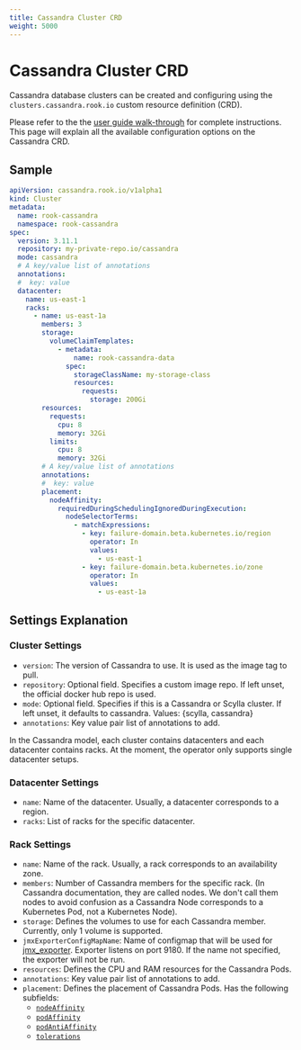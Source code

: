 ```yaml
---
title: Cassandra Cluster CRD
weight: 5000
---
```


# Cassandra Cluster CRD

Cassandra database clusters can be created and configuring using the `clusters.cassandra.rook.io` custom resource definition (CRD).

Please refer to the the [user guide walk-through](cassandra.md) for complete instructions.
This page will explain all the available configuration options on the Cassandra CRD.

## Sample

```yaml
apiVersion: cassandra.rook.io/v1alpha1
kind: Cluster
metadata:
  name: rook-cassandra
  namespace: rook-cassandra
spec:
  version: 3.11.1
  repository: my-private-repo.io/cassandra
  mode: cassandra
  # A key/value list of annotations
  annotations:
  #  key: value
  datacenter:
    name: us-east-1
    racks:
      - name: us-east-1a
        members: 3
        storage:
          volumeClaimTemplates:
            - metadata:
                name: rook-cassandra-data
              spec:
                storageClassName: my-storage-class
                resources:
                  requests:
                    storage: 200Gi
        resources:
          requests:
            cpu: 8
            memory: 32Gi
          limits:
            cpu: 8
            memory: 32Gi
        # A key/value list of annotations
        annotations:
        #  key: value
        placement:
          nodeAffinity:
            requiredDuringSchedulingIgnoredDuringExecution:
              nodeSelectorTerms:
                - matchExpressions:
                  - key: failure-domain.beta.kubernetes.io/region
                    operator: In
                    values:
                      - us-east-1
                  - key: failure-domain.beta.kubernetes.io/zone
                    operator: In
                    values:
                      - us-east-1a
```

## Settings Explanation

### Cluster Settings

* `version`: The version of Cassandra to use. It is used as the image tag to pull.
* `repository`: Optional field. Specifies a custom image repo. If left unset, the official docker hub repo is used.
* `mode`: Optional field. Specifies if this is a Cassandra or Scylla cluster. If left unset, it defaults to cassandra. Values: {scylla, cassandra}
* `annotations`: Key value pair list of annotations to add.

In the Cassandra model, each cluster contains datacenters and each datacenter contains racks. At the moment, the operator only supports single datacenter setups.

### Datacenter Settings

* `name`: Name of the datacenter. Usually, a datacenter corresponds to a region.
* `racks`: List of racks for the specific datacenter.

### Rack Settings

* `name`: Name of the rack. Usually, a rack corresponds to an availability zone.
* `members`: Number of Cassandra members for the specific rack. (In Cassandra documentation, they are called nodes. We don't call them nodes to avoid confusion as a Cassandra Node corresponds to a Kubernetes Pod, not a Kubernetes Node).
* `storage`: Defines the volumes to use for each Cassandra member. Currently, only 1 volume is supported.
* `jmxExporterConfigMapName`: Name of configmap that will be used for [jmx_exporter](https://github.com/prometheus/jmx_exporter). Exporter listens on port 9180. If the name not specified, the exporter will not be run. 
* `resources`: Defines the CPU and RAM resources for the Cassandra Pods.
* `annotations`: Key value pair list of annotations to add.
* `placement`: Defines the placement of Cassandra Pods. Has the following subfields:
  * [`nodeAffinity`](https://kubernetes.io/docs/concepts/configuration/assign-pod-node/#affinity-and-anti-affinity)
  * [`podAffinity`](https://kubernetes.io/docs/concepts/configuration/assign-pod-node/#affinity-and-anti-affinity)
  * [`podAntiAffinity`](https://kubernetes.io/docs/concepts/configuration/assign-pod-node/#affinity-and-anti-affinity)
  * [`tolerations`](https://kubernetes.io/docs/concepts/configuration/taint-and-toleration/)
